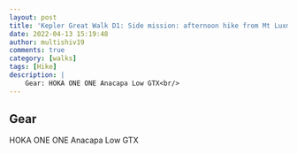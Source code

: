 ```yaml
---
layout: post
title: 'Kepler Great Walk D1: Side mission: afternoon hike from Mt Luxmore to Luxmore Hut'
date: 2022-04-13 15:19:48
author: multishiv19
comments: true
category: [walks]
tags: [Hike]
description: |
    Gear: HOKA ONE ONE Anacapa Low GTX<br/>
---
```


## Gear
HOKA ONE ONE Anacapa Low GTX



<div width='100%' class='strava-embed-placeholder' data-embed-type='activity' data-embed-id='6988107263'></div>
<script src='https://strava-embeds.com/embed.js'></script>
